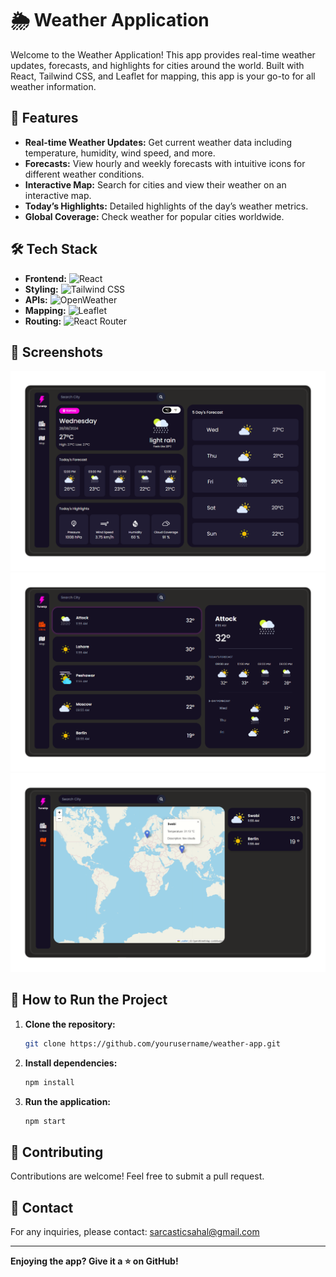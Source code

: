 # 🌦️ Weather Application

Welcome to the Weather Application! This app provides real-time weather updates, forecasts, and highlights for cities around the world. Built with React, Tailwind CSS, and Leaflet for mapping, this app is your go-to for all weather information. 

## 🚀 Features

- **Real-time Weather Updates:** Get current weather data including temperature, humidity, wind speed, and more.
- **Forecasts:** View hourly and weekly forecasts with intuitive icons for different weather conditions.
- **Interactive Map:** Search for cities and view their weather on an interactive map.
- **Today’s Highlights:** Detailed highlights of the day’s weather metrics.
- **Global Coverage:** Check weather for popular cities worldwide.

## 🛠️ Tech Stack

- **Frontend:** ![React](https://img.shields.io/badge/React-20232A?style=for-the-badge&logo=react&logoColor=61DAFB)
- **Styling:**  ![Tailwind CSS](https://img.shields.io/badge/TailwindCSS-38B2AC?style=for-the-badge&logo=tailwind-css&logoColor=white)
- **APIs:**     ![OpenWeather](https://img.shields.io/badge/OpenWeather-ff8c00?style=for-the-badge&logo=OpenWeather&logoColor=white)
- **Mapping:**  ![Leaflet](https://img.shields.io/badge/Leaflet-199900?style=for-the-badge&logo=leaflet&logoColor=white)
- **Routing:**  ![React Router](https://img.shields.io/badge/React_Router-CA4245?style=for-the-badge&logo=react-router&logoColor=white)

## 📸 Screenshots

![Weather App](./src/assets/weather.png)
![Weather App](./src/assets/cities.png)
![Weather App](./src/assets/map.png)

## 📜 How to Run the Project

1. **Clone the repository:**
    ```bash
    git clone https://github.com/yourusername/weather-app.git
    ```
2. **Install dependencies:**
    ```bash
    npm install
    ```
3. **Run the application:**
    ```bash
    npm start
    ```

## 🤝 Contributing

Contributions are welcome! Feel free to submit a pull request.

## 📧 Contact

For any inquiries, please contact: [sarcasticsahal@gmail.com](mailto:sarcasticsahal@gmail.com)

---

**Enjoying the app? Give it a ⭐️ on GitHub!**

